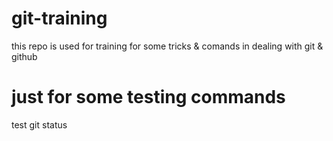 # git-training
this repo is used for training for some tricks &amp; comands in dealing with git &amp; github

# just for some testing commands 
test git status
